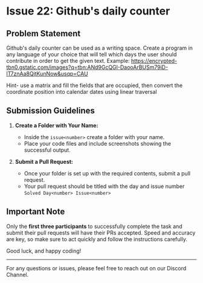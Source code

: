 # Issue 22: Github's daily counter

## Problem Statement

Github's daily counter can be used as a writing space. Create a program in any language of your choice that will tell which days the user should contribute in order to get the given text. 
Example: https://encrypted-tbn0.gstatic.com/images?q=tbn:ANd9GcQGI-DaooArBUSm79iD-lT7znAa8QjtKunNow&usqp=CAU

Hint- use a matrix and fill the fields that are occupied, then convert the coordinate position into calendar dates using linear traversal

## Submission Guidelines

1. **Create a Folder with Your Name:**
   - Inside the `issue<number>` create a folder with your name.
   - Place your code files and include screenshots showing the successful output.

2. **Submit a Pull Request:**
   - Once your folder is set up with the required contents, submit a pull request.
   - Your pull request should be titled with the day and issue number <br>
      `Solved Day<number> Issue<number>`

## Important Note

Only the <b> first three participants </b> to successfully complete the task and submit their pull requests will have their PRs accepted. Speed and accuracy are key, so make sure to act quickly and follow the instructions carefully.

Good luck, and happy coding!

---

For any questions or issues, please feel free to reach out on our Discord Channel.